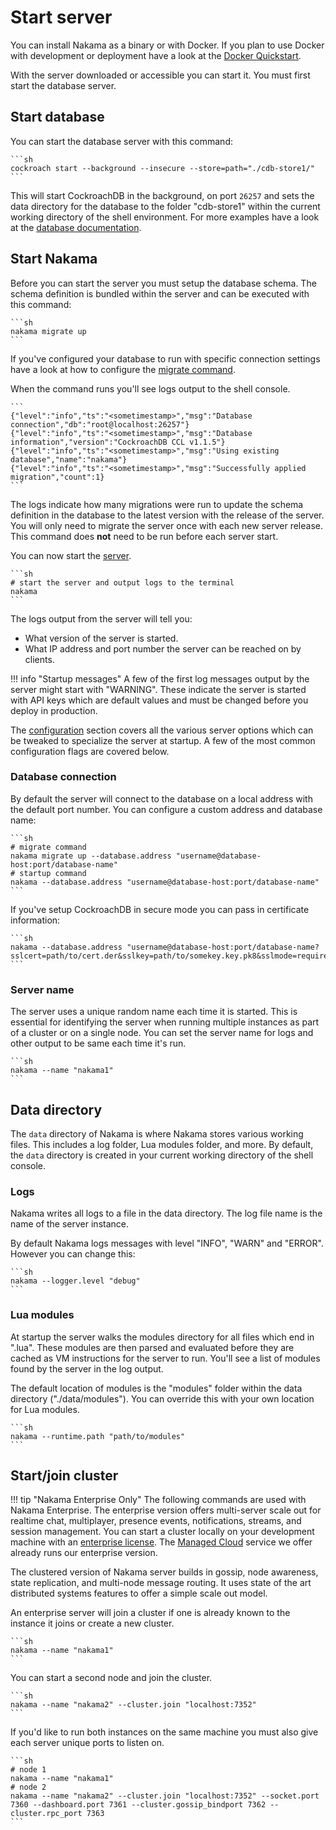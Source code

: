 # Start server

You can install Nakama as a binary or with Docker. If you plan to use Docker with development or deployment have a look at the [Docker Quickstart](install-docker-quickstart.md#running-nakama).

With the server downloaded or accessible you can start it. You must first start the database server.

## Start database

You can start the database server with this command:

	```sh
	cockroach start --background --insecure --store=path="./cdb-store1/"
	```

This will start CockroachDB in the background, on port `26257` and sets the data directory for the database to the folder "cdb-store1" within the current working directory of the shell environment. For more examples have a look at the [database documentation](https://www.cockroachlabs.com/docs/stable/start-a-local-cluster.html).

## Start Nakama

Before you can start the server you must setup the database schema. The schema definition is bundled within the server and can be executed with this command:

	```sh
	nakama migrate up
	```

If you've configured your database to run with specific connection settings have a look at how to configure the [migrate command](install-server-cli.md#migrate).

When the command runs you'll see logs output to the shell console.

	```
	{"level":"info","ts":"<sometimestamp>","msg":"Database connection","db":"root@localhost:26257"}
	{"level":"info","ts":"<sometimestamp>","msg":"Database information","version":"CockroachDB CCL v1.1.5"}
	{"level":"info","ts":"<sometimestamp>","msg":"Using existing database","name":"nakama"}
	{"level":"info","ts":"<sometimestamp>","msg":"Successfully applied migration","count":1}
	```

The logs indicate how many migrations were run to update the schema definition in the database to the latest version with the release of the server. You will only need to migrate the server once with each new server release. This command does __not__ need to be run before each server start.

You can now start the [server](install-binary.md).

	```sh
	# start the server and output logs to the terminal
	nakama
	```

The logs output from the server will tell you:

* What version of the server is started.
* What IP address and port number the server can be reached on by clients.
<!--* What the address looks like to reach the developer console available with the server. The default address is [https://localhost:7351](https://localhost:7351).-->

!!! info "Startup messages"
    A few of the first log messages output by the server might start with "WARNING". These indicate the server is started with API keys which are default values and must be changed before you deploy in production.

The [configuration](install-configuration.md) section covers all the various server options which can be tweaked to specialize the server at startup. A few of the most common configuration flags are covered below.

### Database connection

By default the server will connect to the database on a local address with the default port number. You can configure a custom address and database name:

	```sh
	# migrate command
	nakama migrate up --database.address "username@database-host:port/database-name"
	# startup command
	nakama --database.address "username@database-host:port/database-name"
	```

If you've setup CockroachDB in secure mode you can pass in certificate information:

	```sh
	nakama --database.address "username@database-host:port/database-name?sslcert=path/to/cert.der&sslkey=path/to/somekey.key.pk8&sslmode=require"
	```

### Server name

The server uses a unique random name each time it is started. This is essential for identifying the server when running multiple instances as part of a cluster or on a single node. You can set the server name for logs and other output to be same each time it's run.

	```sh
	nakama --name "nakama1"
	```

## Data directory

The `data` directory of Nakama is where Nakama stores various working files. This includes a log folder, Lua modules folder, and more. By default, the `data` directory is created in your current working directory of the shell console.

### Logs

Nakama writes all logs to a file in the data directory. The log file name is the name of the server instance.

By default Nakama logs messages with level "INFO", "WARN" and "ERROR". However you can change this:

	```sh
	nakama --logger.level "debug"
	```

### Lua modules

At startup the server walks the modules directory for all files which end in ".lua". These modules are then parsed and evaluated before they are cached as VM instructions for the server to run. You'll see a list of modules found by the server in the log output.

The default location of modules is the "modules" folder within the data directory ("./data/modules"). You can override this with your own location for Lua modules.

	```sh
	nakama --runtime.path "path/to/modules"
	```

## Start/join cluster

!!! tip "Nakama Enterprise Only"
    The following commands are used with Nakama Enterprise. The enterprise version offers multi-server scale out for realtime chat, multiplayer, presence events, notifications, streams, and session management. You can start a cluster locally on your development machine with an [enterprise license](https://heroiclabs.com/nakama-enterprise). The [Managed Cloud](https://heroiclabs.com/managed-cloud) service we offer already runs our enterprise version.

The clustered version of Nakama server builds in gossip, node awareness, state replication, and multi-node message routing. It uses state of the art distributed systems features to offer a simple scale out model.

An enterprise server will join a cluster if one is already known to the instance it joins or create a new cluster.

	```sh
	nakama --name "nakama1"
	```

You can start a second node and join the cluster.

	```sh
	nakama --name "nakama2" --cluster.join "localhost:7352"
	```

If you'd like to run both instances on the same machine you must also give each server unique ports to listen on.

	```sh
	# node 1
	nakama --name "nakama1"
	# node 2
	nakama --name "nakama2" --cluster.join "localhost:7352" --socket.port 7360 --dashboard.port 7361 --cluster.gossip_bindport 7362 --cluster.rpc_port 7363
	```
